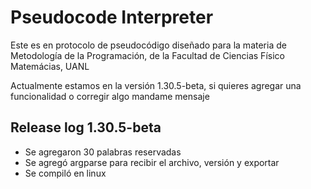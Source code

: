 # Pseudocode Interpreter

Este es en protocolo de pseudocódigo diseñado para la materia de Metodología de la Programación, de la Facultad de Ciencias Físico Matemácias, UANL


Actualmente estamos en la versión 1.30.5-beta, si quieres agregar una funcionalidad o corregir algo mandame mensaje

## Release log 1.30.5-beta

- Se agregaron 30 palabras reservadas
- Se agregó argparse para recibir el archivo, versión y exportar
- Se compiló en linux
